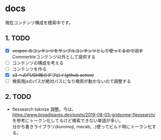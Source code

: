 # docs

現在コンテンツ構成を模索中です。

## 1. TODO
- [x] ~~ecspec のコンテンツをサンプルコンテンツとして使ってるので消す~~ Commerbleコンテンツ以外として提供する
- [ ] コンテンツの構成を考える
- [ ] コンテンツを作る
- [x] ~~s3 へのPUSH時のデプロイ(github action)~~
- [ ] 検索用jsのパスが絶対パスになり検索が動かないので調整する

## 2. TODO
- flexsearch toknize 調整。今は、 https://www.broadleaves.dev/posts/2019-08-03-gridsome-flexsearch/ を参考にトークン化してるけど検索できない単語が多い。  
分かち書きライブラリ(kuromoji, mecab, ..)使ってビルド時にトークン化する。
